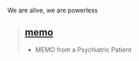 <p>We are alive, we are powerless</p>

> ## [memo](https://github.com/malangSelf/malangSelf.github.io/tree/main/Sept)
> - MEMO from a Psychiatric Patient